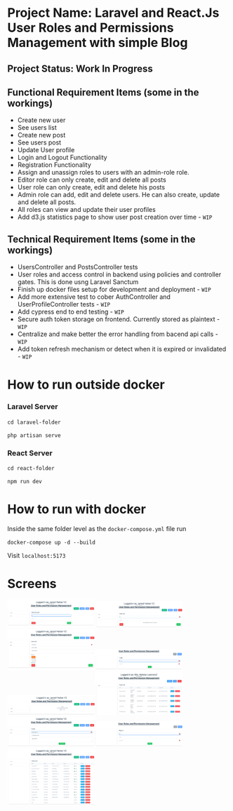 # Project Name: Laravel and React.Js User Roles and Permissions Management with simple Blog

## Project Status: Work In Progress

## Functional Requirement Items (some in the workings)
- Create new user
- See users list
- Create new post
- See users post
- Update User profile
- Login and Logout Functionality
- Registration Functionality
- Assign and unassign roles to users with an admin-role role.
- Editor role can only create, edit and delete all posts
- User role can only create, edit and delete his posts
- Admin role can add, edit and delete users. He can also create, update and delete all posts.
- All roles can view and update their user profiles
- Add d3.js statistics page to show user post creation over time - `WIP`

## Technical Requirement Items (some in the workings)
- UsersController and PostsController tests
- User roles and access control in backend using policies and controller gates. This is done usng Laravel Sanctum
- Finish up docker files setup for development and deployment - `WIP`
- Add more extensive test to cober AuthController and UserProfileController tests - `WIP`
- Add cypress end to end testing - `WIP`
- Secure auth token storage on frontend. Currently stored as plaintext - `WIP`
- Centralize and make better the error handling from bacend api calls - `WIP`
- Add token refresh mechanism or detect when it is expired or invalidated - `WIP`

# How to run outside docker
### Laravel Server
```
cd laravel-folder
```
```
php artisan serve
```

### React Server
```
cd react-folder
```
```
npm run dev
```

# How to run with docker
Inside the same folder level as the `docker-compose.yml` file
run
```
docker-compose up -d --build
```

Visit `localhost:5173`

# Screens
<img src="readme-images/add-post-page.png" alt="add-post-page.png" width="200" /><img src="readme-images/add-user-page.png" alt="add-user-page" width="200" /><img src="readme-images/edit-user.png" alt="edit-user.pngn-2" width="200" /><img src="readme-images/login-page.png" alt="login-page.png" width="200" /><img src="readme-images/logout-page.png" alt="logout-page" width="200" /><img src="readme-images/posts-page-1.png" alt="posts-page-1" width="200" /><img src="readme-images/profile-page.png" alt="profile-page" width="200" /><img src="readme-images/register-page.png" alt="register-page" width="200" /><img src="readme-images/users-page-1.png" alt="users-page-1" width="200" />
